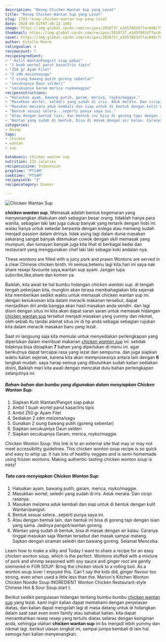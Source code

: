 ```yaml
---
description: "Resep Chicken Wantan Sup yang Lezat"
title: "Resep Chicken Wantan Sup yang Lezat"
slug: 2703-resep-chicken-wantan-sup-yang-lezat
date: 2020-09-02T07:48:22.160Z
image: https://img-global.cpcdn.com/recipes/2010737_e3d5f883d77ac040/751x532cq70/chicken-wantan-sup-foto-resep-utama.jpg
thumbnail: https://img-global.cpcdn.com/recipes/2010737_e3d5f883d77ac040/751x532cq70/chicken-wantan-sup-foto-resep-utama.jpg
cover: https://img-global.cpcdn.com/recipes/2010737_e3d5f883d77ac040/751x532cq70/chicken-wantan-sup-foto-resep-utama.jpg
author: Estelle Moore
ratingvalue: 4
reviewcount: 7
recipeingredient:
- " Kulit WantanPangsit siap pakai"
- "1 buah wortel parut kasarIris tipis"
- "250 gr Ayam Filet"
- "2 sdm meizenasagu"
- "2 siung bawang putih goreng sebentar"
- "secukupnya Daun selderi"
- "secukupnya Garam merica roykomaggie"
recipeinstructions:
- "Haluskan ayam, bawang putih, garam, merica, royko/maggie."
- "Masukkan wortel, seledri yang sudah di iris. Aduk merata. Dan cicipi rasanya."
- "Masukan meizena aduk kembali dan siap untuk di bentuk dengan kulit Wantan/pangsit."
- "Bentuk sesuai selera...seperti punya saya ini."
- "Atau dengan bentuk lain, dan bentuk ini bisa di goreng tapi dengan isian yang sama. Jadinya pangsit/wantan goreng."
- "Wantan yang sudah di bentuk, bisa di masak dengan air kalau. Caranya tinggal masukan saja Wantan tersebut dan masak sampai matang. Sajikan dengan siraman seledri dan bawang goreng. Selamat Mencoba."
categories:
- Resep
tags:
- chicken
- wantan
- sup

katakunci: chicken wantan sup 
nutrition: 232 calories
recipecuisine: Indonesian
preptime: "PT14M"
cooktime: "PT54M"
recipeyield: "3"
recipecategory: Dinner

---
```



![Chicken Wantan Sup](https://img-global.cpcdn.com/recipes/2010737_e3d5f883d77ac040/751x532cq70/chicken-wantan-sup-foto-resep-utama.jpg)

<b><i>chicken wantan sup</i></b>, Memasak adalah bentuk kegemaran yang menyenangkan dilakukan oleh sebagian besar orang. tidaklah hanya para wanita, sebagian laki laki juga cukup banyak yang tertarik dengan hobi ini. walau hanya untuk sekedar berpesta dengan kolega atau memang sudah menjadi passion dalam dirinya. tidak asing lagi dalam dunia masakan sekarang sangat banyak ditemukan cowok dengan skill memasak yang mumpuni, dan lumayan banyak juga kita lihat di berbagai kedai dan restaurant yang menggunakan chef laki laki sebagai koki andalan nya.

These wontons are filled with a juicy pork and prawn Wontons are served in a clear Chinese chicken broth. Hi semua,betemu lagi kita.hari ini saya nak share resepi favourite saya,wantan sup ayam. Jangan lupa subcribe,like,share dan komen ya.

Baiklah, kita awali ke hal bumbu hidangan <i>chicken wantan sup</i>. di tengah tengah pekerjaan kita, mungkin akan terasa membahagiakan bila sejenak kita memberikan sedikit waktu untuk memasak chicken wantan sup ini. dengan kesuksesan kita dalam meracik makanan tersebut, dapat menjadikan diri anda bangga akan hasil masakan anda sendiri. dan lagi disini dengan situs ini kita akan dapat saran saran untuk memasak hidangan <u>chicken wantan sup</u> tersebut menjadi masakan yang yummy dan nikmat, oleh sebab itu tandai alamat situs ini di hp anda sebagai sebagian rujukan kita dalam meracik masakan baru yang lezat.


Saat ini langsung saja kita memulai untuk menyediakan perlengkapan yang diperlukan dalam membuat makanan <u><i>chicken wantan sup</i></u> ini. setidak tidaknya bisa disiapkan <b>7</b> bahan yang diperlukan di menu ini. agar berikutnya dapat tercapai rasa yang lezat dan sempurna. dan juga siapkan waktu kalian sejenak, karena kita akan memprosesnya antara lain dengan <b>6</b> langkah mudah. saya harap semua yang dibutuhkan sudah kalian sediakan disini, Baiklah mari kita awali dengan mencatat dulu bahan perlengkapan selanjutnya ini.

<!--inarticleads1-->

##### Bahan-bahan dan bumbu yang digunakan dalam menyiapkan Chicken Wantan Sup:

1. Siapkan  Kulit Wantan/Pangsit siap pakai
1. Ambil 1 buah wortel parut kasar/Iris tipis
1. Ambil 250 gr Ayam Filet
1. Sediakan 2 sdm meizena/sagu
1. Gunakan 2 siung bawang putih (goreng sebentar)
1. Siapkan secukupnya Daun selderi
1. Siapkan secukupnya Garam, merica, royko/maggie


Chicken Wonton Soup. this link is to an external site that may or may not meet accessibility guidelines. This chicken wonton soup recipe is so quick and easy to whip up. It has lots of healthy veggies and is semi-homemade using frozen wontons. Making authentic-tasting chicken wonton soup is easy! 

<!--inarticleads2-->

##### Tata cara menyiapkan Chicken Wantan Sup:

1. Haluskan ayam, bawang putih, garam, merica, royko/maggie.
1. Masukkan wortel, seledri yang sudah di iris. Aduk merata. Dan cicipi rasanya.
1. Masukan meizena aduk kembali dan siap untuk di bentuk dengan kulit Wantan/pangsit.
1. Bentuk sesuai selera...seperti punya saya ini.
1. Atau dengan bentuk lain, dan bentuk ini bisa di goreng tapi dengan isian yang sama. Jadinya pangsit/wantan goreng.
1. Wantan yang sudah di bentuk, bisa di masak dengan air kalau. Caranya tinggal masukan saja Wantan tersebut dan masak sampai matang. Sajikan dengan siraman seledri dan bawang goreng. Selamat Mencoba.


Learn how to make a silky and Today I want to share a recipe for an easy chicken wonton soup, which is the perfect. Wontons stuffed with a mixture of pork and shrimp seasoned with soy sauce and ginger root are gently simmered in FOR SOUP: Bring the chicken stock to a rolling boil. As a wonton soup lover I enjoyed this. Can&#39;t say the kids did, ginger flavour too strong, even when used a little less than the. Marion&#39;s Kitchen Wonton Chicken Noodle Soup INGREDIENT Wonton Chicken Restaurant-style Chinese Hot &amp; Sour Soup.start t. 

Berikut sedikit pengulasan hidangan tentang bumbu bumbu <u>chicken wantan sup</u> yang lezat. kami ingin kalian dapat memahami dengan penjelasan diatas, dan kalian dapat mengolah lagi di masa datang untuk di hidangkan dalam saat saat even even family atau sahabat kalian. kita dapat menambahkan resep resep yang tertulis diatas selaras dengan keinginan anda, sehingga olahan <b>chicken wantan sup</b> ini bs menjadi lebih yummy dan nikmat lagi. berikut ulasan singkat ini, sampai jumpa kembali di lain hal. semoga hari kalian menyenangkan.
